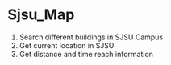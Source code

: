 # Sjsu_Map
 1. Search different buildings in SJSU Campus
 2. Get current location in SJSU
 3. Get distance and time reach information
